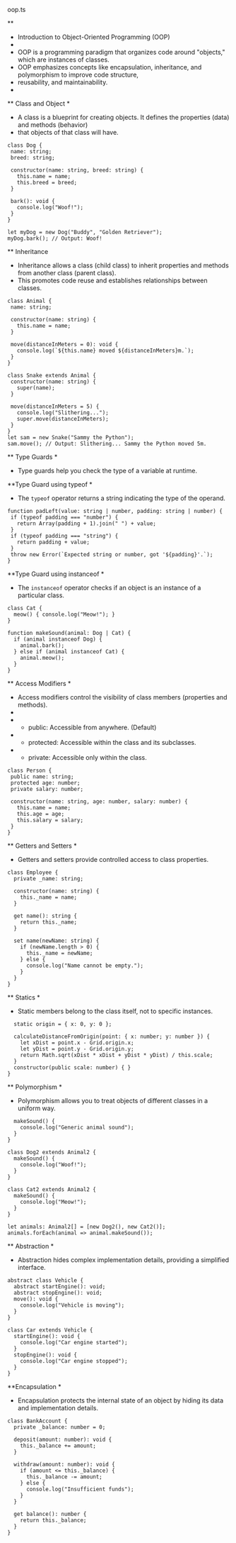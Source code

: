 oop.ts

**
 * Introduction to Object-Oriented Programming (OOP)
 *
 * OOP is a programming paradigm that organizes code around "objects," which are instances of classes.
 * OOP emphasizes concepts like encapsulation, inheritance, and polymorphism to improve code structure,
 * reusability, and maintainability.
 *

** Class and Object
 *
 * A class is a blueprint for creating objects. It defines the properties (data) and methods (behavior)
 * that objects of that class will have.
 

 ```
class Dog {
  name: string;
  breed: string;

  constructor(name: string, breed: string) {
    this.name = name;
    this.breed = breed;
  }

  bark(): void {
    console.log("Woof!");
  }
} 

let myDog = new Dog("Buddy", "Golden Retriever");
myDog.bark(); // Output: Woof!

```


 ** Inheritance
 
 * Inheritance allows a class (child class) to inherit properties and methods from another class (parent class).
 * This promotes code reuse and establishes relationships between classes.
 

 ```
 class Animal {
  name: string;

  constructor(name: string) {
    this.name = name;
  }

  move(distanceInMeters = 0): void {
    console.log(`${this.name} moved ${distanceInMeters}m.`);
  }
}

class Snake extends Animal {
  constructor(name: string) {
    super(name);
  }

  move(distanceInMeters = 5) {
    console.log("Slithering...");
    super.move(distanceInMeters);
  }
}
let sam = new Snake("Sammy the Python");
sam.move(); // Output: Slithering... Sammy the Python moved 5m.
```


** Type Guards
 *
 * Type guards help you check the type of a variable at runtime.
 

**Type Guard using typeof
 *
 * The `typeof` operator returns a string indicating the type of the operand.
 

 ```
function padLeft(value: string | number, padding: string | number) {
  if (typeof padding === "number") {
    return Array(padding + 1).join(" ") + value;
  }
  if (typeof padding === "string") {
    return padding + value;
  }
  throw new Error(`Expected string or number, got '${padding}'.`);
}
```

**Type Guard using instanceof
 *
 * The `instanceof` operator checks if an object is an instance of a particular class.
 

```
class Cat {
  meow() { console.log("Meow!"); }
}

function makeSound(animal: Dog | Cat) {
  if (animal instanceof Dog) {
    animal.bark();
  } else if (animal instanceof Cat) {
    animal.meow();
  }
}
```

** Access Modifiers
 *
 * Access modifiers control the visibility of class members (properties and methods).
 *
 * - public: Accessible from anywhere. (Default)
 * - protected: Accessible within the class and its subclasses.
 * - private: Accessible only within the class.
 

 ```
class Person {
  public name: string;
  protected age: number;
  private salary: number;

  constructor(name: string, age: number, salary: number) {
    this.name = name;
    this.age = age;
    this.salary = salary;
  }
}
```

** Getters and Setters
 *
 * Getters and setters provide controlled access to class properties.
 

```
class Employee {
  private _name: string;

  constructor(name: string) {
    this._name = name;
  }

  get name(): string {
    return this._name;
  }

  set name(newName: string) {
    if (newName.length > 0) {
      this._name = newName;
    } else {
      console.log("Name cannot be empty.");
    }
  }
}
```

** Statics
 *
 * Static members belong to the class itself, not to specific instances.
 

```class Grid {
  static origin = { x: 0, y: 0 };

  calculateDistanceFromOrigin(point: { x: number; y: number }) {
    let xDist = point.x - Grid.origin.x;
    let yDist = point.y - Grid.origin.y;
    return Math.sqrt(xDist * xDist + yDist * yDist) / this.scale;
  }
  constructor(public scale: number) { }
}
```

** Polymorphism
 *
 * Polymorphism allows you to treat objects of different classes in a uniform way.


```class Animal2 {
  makeSound() {
    console.log("Generic animal sound");
  }
}

class Dog2 extends Animal2 {
  makeSound() {
    console.log("Woof!");
  }
}

class Cat2 extends Animal2 {
  makeSound() {
    console.log("Meow!");
  }
}

let animals: Animal2[] = [new Dog2(), new Cat2()];
animals.forEach(animal => animal.makeSound());
```

** Abstraction
 *
 * Abstraction hides complex implementation details, providing a simplified interface.


```
abstract class Vehicle {
  abstract startEngine(): void;
  abstract stopEngine(): void;
  move(): void {
    console.log("Vehicle is moving");
  }
}

class Car extends Vehicle {
  startEngine(): void {
    console.log("Car engine started");
  }
  stopEngine(): void {
    console.log("Car engine stopped");
  }
}
```

**Encapsulation
 *
 * Encapsulation protects the internal state of an object by hiding its data and implementation details.
 
 
```
class BankAccount {
  private _balance: number = 0;

  deposit(amount: number): void {
    this._balance += amount;
  }

  withdraw(amount: number): void {
    if (amount <= this._balance) {
      this._balance -= amount;
    } else {
      console.log("Insufficient funds");
    }
  }

  get balance(): number {
    return this._balance;
  }
}
```